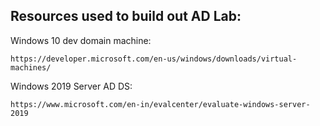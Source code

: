 ## Resources used to build out AD Lab:
Windows 10 dev domain machine:
```url
https://developer.microsoft.com/en-us/windows/downloads/virtual-machines/
```

Windows 2019 Server AD DS:

```url
https://www.microsoft.com/en-in/evalcenter/evaluate-windows-server-2019
```
